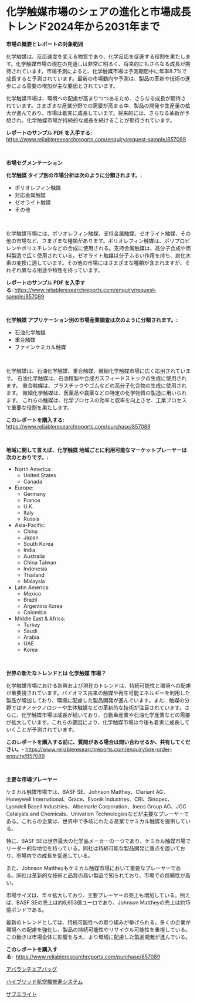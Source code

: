 <p><h1>化学触媒市場のシェアの進化と市場成長トレンド2024年から2031年まで</h1></p><p><strong>市場の概要とレポートの対象範囲</strong></p>
<p><p>化学触媒は、反応速度を変える物質であり、化学反応を促進する役割を果たします。化学触媒市場の現在の見通しは非常に明るく、将来的にもさらなる成長が期待されています。市場予測によると、化学触媒市場は予測期間中に年率8.7%で成長すると予測されています。最新の市場動向や予測は、製品の革新や技術の進歩による需要の増加が主な要因とされています。</p><p>化学触媒市場は、環境への配慮が高まりつつあるため、さらなる成長が期待されています。さまざまな産業分野での需要が高まる中、製品の開発や生産量の拡大が進んでおり、市場は着実に成長しています。将来的には、さらなる革新が予想され、化学触媒市場が持続的な成長を続けることが期待されています。</p></p>
<p><strong>レポートのサンプル PDF を入手する:</strong> <a href="https://www.reliableresearchreports.com/enquiry/request-sample/857089">https://www.reliableresearchreports.com/enquiry/request-sample/857089</a></p>
<p>&nbsp;</p>
<p><strong>市場セグメンテーション</strong></p>
<p><strong>化学触媒 タイプ別の市場分析は次のように分類されます。:</strong></p>
<p><ul><li>ポリオレフィン触媒</li><li>対応金属触媒</li><li>ゼオライト触媒</li><li>その他</li></ul></p>
<p>&nbsp;</p>
<p><p>化学触媒市場には、ポリオレフィン触媒、支持金属触媒、ゼオライト触媒、その他の市場など、さまざまな種類があります。ポリオレフィン触媒は、ポリプロピレンやポリエチレンなどの合成に使用される。支持金属触媒は、高分子合成や燃料製造で広く使用されている。ゼオライト触媒は分子ふるい作用を持ち、炭化水素の変換に適しています。その他の市場にはさまざまな種類が含まれますが、それぞれ異なる用途や特性を持っています。</p></p>
<p><strong>レポートのサンプル PDF を入手する:</strong>&nbsp;<a href="https://www.reliableresearchreports.com/enquiry/request-sample/857089">https://www.reliableresearchreports.com/enquiry/request-sample/857089</a></p>
<p>&nbsp;</p>
<p><strong> 化学触媒 アプリケーション別の市場産業調査は次のように分類されます。:</strong></p>
<p><ul><li>石油化学触媒</li><li>重合触媒</li><li>ファインケミカル触媒</li></ul></p>
<p>&nbsp;</p>
<p><p>化学触媒は、石油化学触媒、重合触媒、微細化学触媒市場に広く応用されています。 石油化学触媒は、石油精製や合成ガスフィードストックの生成に使用されます。 重合触媒は、プラスチックやゴムなどの高分子化合物の生成に使用されます。 微細化学触媒は、医薬品や農薬などの特定の化学物質の製造に用いられます。 これらの触媒は、化学プロセスの効率と収率を向上させ、工業プロセスで重要な役割を果たします。</p></p>
<p><strong>このレポートを購入する:</strong>&nbsp; <a href="https://www.reliableresearchreports.com/purchase/857089">https://www.reliableresearchreports.com/purchase/857089</a></p>
<p>&nbsp;</p>
<p><strong>地域に関して言えば、化学触媒 地域ごとに利用可能なマーケットプレーヤーは次のとおりです。:</strong></p>
<p><ul>
    <li>
        North America:
        <ul>
            <li>United States</li>
            <li>Canada</li>
        </ul>
    </li>
    <li>
        Europe:
        <ul>
            <li>Germany</li>
            <li>France</li>
            <li>U.K.</li>
            <li>Italy</li>
            <li>Russia</li>
        </ul>
    </li>
    <li>
        Asia-Pacific:
        <ul>
            <li>China</li>
            <li>Japan</li>
            <li>South Korea</li>
            <li>India</li>
            <li>Australia</li>
            <li>China Taiwan</li>
            <li>Indonesia</li>
            <li>Thailand</li>
            <li>Malaysia</li>
        </ul>
    </li>
    <li>
        Latin America:
        <ul>
            <li>Mexico</li>
            <li>Brazil</li>
            <li>Argentina Korea</li>
            <li>Colombia</li>
        </ul>
    </li>
    <li>
        Middle East & Africa:
        <ul>
            <li>Turkey</li>
            <li>Saudi</li>
            <li>Arabia</li>
            <li>UAE</li>
            <li>Korea</li>
        </ul>
    </li>
    </ul></p>
<p>&nbsp;</p>
<p><strong>世界の新たなトレンドとは 化学触媒 市場？</strong></p>
<p><p>化学触媒市場における新興および現在のトレンドは、持続可能性と環境への配慮が重要視されています。バイオマス由来の触媒や再生可能エネルギーを利用した製品が増加しており、環境に配慮した製品開発が進んでいます。また、触媒の分野ではナノテクノロジーや生体触媒などの革新的な技術が注目されています。さらに、化学触媒市場は成長が続いており、自動車産業や石油化学産業などの需要が拡大しています。これらの要因により、化学触媒市場は今後も着実に成長していくことが予測されています。</p></p>
<p><strong>このレポートを購入する前に、質問がある場合は問い合わせるか、共有してください。</strong>- <a href="https://www.reliableresearchreports.com/enquiry/pre-order-enquiry/857089">https://www.reliableresearchreports.com/enquiry/pre-order-enquiry/857089</a></p>
<p>&nbsp;</p>
<p><strong>主要な市場プレーヤー</strong></p>
<p><p>ケミカル触媒市場では、BASF SE、Johnson Matthey、Clariant AG、Honeywell International、Grace、Evonik Industries、CRI、Sinopec、Lyondell Basell Industries、Albemarle Corporation、Ineos Group AG、JGC Catalysts and Chemicals、Univation Technologiesなどが主要なプレーヤーである。これらの企業は、世界中で多岐にわたる産業でケミカル触媒を提供している。</p><p>特に、BASF SEは世界最大の化学品メーカーの一つであり、ケミカル触媒市場でリーダー的な地位を持っている。同社は持続可能な製品開発に重点を置いており、市場内での成長を促進している。</p><p>また、Johnson Mattheyもケミカル触媒市場において重要なプレーヤーである。同社は革新的な技術と品質の高い製品で知られており、市場での信頼性が高い。</p><p>市場サイズは、年々拡大しており、主要プレーヤーの売上も増加している。例えば、BASF SEの売上は約6,653億ユーロであり、Johnson Mattheyの売上は約15億ポンドである。</p><p>最新のトレンドとしては、持続可能性への取り組みが挙げられる。多くの企業が環境への配慮を強化し、製品の持続可能性やリサイクル可能性を重視している。この動きは市場全体に影響を与え、より環境に配慮した製品開発が進んでいる。</p></p>
<p><strong>このレポートを購入する:</strong>&nbsp;&nbsp;<a href="https://www.reliableresearchreports.com/purchase/857089">https://www.reliableresearchreports.com/purchase/857089</a></p>
<p><p><a href="https://github.com/SantosDicki04/Market-Research-Report-List-1/blob/main/315566817158.md">アバランチエアバッグ</a></p><p><a href="https://medium.com/@roberts65david/%E3%83%8F%E3%82%A4%E3%83%96%E3%83%AA%E3%83%83%E3%83%89%E8%88%AA%E7%A9%BA%E6%A9%9F%E6%8E%A8%E9%80%B2%E3%82%B7%E3%82%B9%E3%83%86%E3%83%A0%E5%B8%82%E5%A0%B4%E3%81%AE%E8%A6%8F%E6%A8%A1-cagr-%E3%83%88%E3%83%AC%E3%83%B3%E3%83%892024-2030-b40859ae4c28">ハイブリッド航空機推進システム</a></p><p><a href="https://medium.com/@carolynsparkly/%E3%82%B6%E3%83%96%E3%82%A4%E3%82%A8%E3%83%AA%E3%83%BC%E3%83%88%E5%B8%82%E5%A0%B4%E5%B1%95%E6%9C%9B-%E6%A5%AD%E7%95%8C%E6%A6%82%E8%A6%81%E3%81%A8%E4%BA%88%E6%B8%AC-2024%E5%B9%B4%E3%81%8B%E3%82%892031%E5%B9%B4-cb7c80e9a96a">ザブエライト</a></p></p>